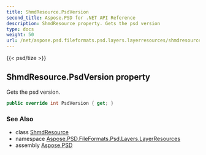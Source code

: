 ```yaml
---
title: ShmdResource.PsdVersion
second_title: Aspose.PSD for .NET API Reference
description: ShmdResource property. Gets the psd version
type: docs
weight: 50
url: /net/aspose.psd.fileformats.psd.layers.layerresources/shmdresource/psdversion/
---
```

{{< psd/tize >}}
## ShmdResource.PsdVersion property

Gets the psd version.

```csharp
public override int PsdVersion { get; }
```

### See Also

* class [ShmdResource](../)
* namespace [Aspose.PSD.FileFormats.Psd.Layers.LayerResources](../../shmdresource/)
* assembly [Aspose.PSD](../../../)


